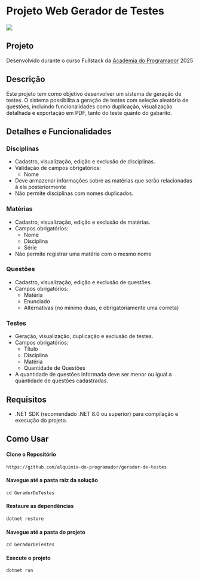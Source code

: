 # Projeto Web Gerador de Testes

![]( https://i.imgur.com/hXfn0BS.gif )
## Projeto

Desenvolvido durante o curso Fullstack da [Academia do Programador](https://www.academiadoprogramador.net) 2025

## Descrição

Este projeto tem como objetivo desenvolver um sistema de geração de testes. O sistema possibilita a geração de testes com seleção aleatória de questões, incluindo funcionalidades como duplicação, visualização detalhada e exportação em PDF, tanto do teste quanto do gabarito.

## Detalhes e Funcionalidades

### Disciplinas

- Cadastro, visualização, edição e exclusão de disciplinas.
- Validação de campos obrigatórios:
  - Nome
- Deve armazenar informações sobre as matérias que serão relacionadas à ela posteriormente
- Não permite disciplinas com nomes duplicados.

### Matérias

- Cadastro, visualização, edição e exclusão de matérias.
- Campos obrigatórios:
  - Nome 
  - Disciplina
  - Série
- Não permite registrar uma matéria com o mesmo nome

### Questões

- Cadastro, visualização, edição e exclusão de questões.
- Campos obrigatórios:
  - Matéria
  - Enunciado
  - Alternativas (no mínimo duas, e obrigatoriamente uma correta)

### Testes

- Geração, visualização, duplicação e exclusão de testes.
- Campos obrigatórios:
  - Título
  - Disciplina
  - Matéria
  - Quantidade de Questões
- A quantidade de questões informada deve ser menor ou igual a quantidade de questões cadastradas.

## Requisitos

- .NET SDK (recomendado .NET 8.0 ou superior) para compilação e execução do projeto.

## Como Usar

#### Clone o Repositório
```
https://github.com/alquimia-do-programador/gerador-de-testes
```

#### Navegue até a pasta raiz da solução
```
cd GeradorDeTestes
```

#### Restaure as dependências
```
dotnet restore
```

#### Navegue até a pasta do projeto
```
cd GeradorDeTestes
```

#### Execute o projeto
```
dotnet run
```
